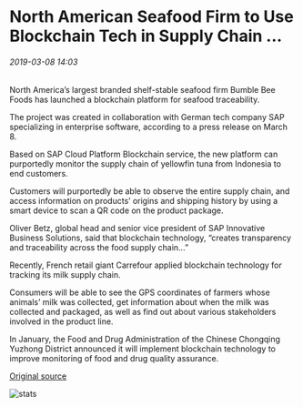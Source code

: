 # North American Seafood Firm to Use Blockchain Tech in Supply Chain ...

###### 2019-03-08 14:03

North America’s largest branded shelf-stable seafood firm Bumble Bee Foods has launched a blockchain platform for seafood traceability.

The project was created in collaboration with German tech company SAP specializing in enterprise software, according to a press release on March 8.

Based on SAP Cloud Platform Blockchain service, the new platform can purportedly monitor the supply chain of yellowfin tuna from Indonesia to end customers.

Customers will purportedly be able to observe the entire supply chain, and access information on products’ origins and shipping history by using a smart device to scan a QR code on the product package.

Oliver Betz, global head and senior vice president of SAP Innovative Business Solutions, said that blockchain technology, “creates transparency and traceability across the food supply chain...”

Recently, French retail giant Carrefour applied blockchain technology for tracking its milk supply chain.

Consumers will be able to see the GPS coordinates of farmers whose animals’ milk was collected, get information about when the milk was collected and packaged, as well as find out about various stakeholders involved in the product line.

In January, the Food and Drug Administration of the Chinese Chongqing Yuzhong District announced it will implement blockchain technology to improve monitoring of food and drug quality assurance.

[Original source](https://cointelegraph.com/news/north-american-seafood-firm-to-use-blockchain-tech-in-supply-chain)

![stats](https://c.statcounter.com/11760860/0/a89fa40b/1/ "stats")